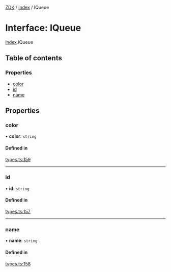 [ZDK](../README.md) / [index](../modules/index.md) / IQueue

# Interface: IQueue

[index](../modules/index.md).IQueue

## Table of contents

### Properties

- [color](index.IQueue.md#color)
- [id](index.IQueue.md#id)
- [name](index.IQueue.md#name)

## Properties

### color

• **color**: `string`

#### Defined in

[types.ts:159](https://github.com/innovtech-developers/zdk/blob/e93f80c6da43b38f329b603694abcf30af4f5a5d/src/types.ts#L159)

___

### id

• **id**: `string`

#### Defined in

[types.ts:157](https://github.com/innovtech-developers/zdk/blob/e93f80c6da43b38f329b603694abcf30af4f5a5d/src/types.ts#L157)

___

### name

• **name**: `string`

#### Defined in

[types.ts:158](https://github.com/innovtech-developers/zdk/blob/e93f80c6da43b38f329b603694abcf30af4f5a5d/src/types.ts#L158)
